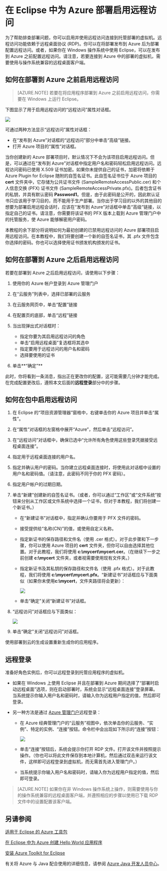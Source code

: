 <properties
    pageTitle="在 Eclipse 中为 Azure 部署启用远程访问"
    description="了解如何使用 Azure Toolkit for Eclipse 为 Azure 部署启用远程访问。"
    services=""
    documentationCenter="java"
    authors="rmcmurray"
    manager="wpickett"
    editor=""/>

<tags
    ms.service="multiple"
    ms.workload="na"
    ms.tgt_pltfrm="multiple"
    ms.devlang="Java"
    ms.topic="article"
    ms.date="11/01/2016" 
    wacn.date="12/05/2016" 
    ms.author="robmcm"/>

<!-- Legacy MSDN URL = https://msdn.microsoft.com/library/azure/hh690951.aspx -->

# 在 Eclipse 中为 Azure 部署启用远程访问
为了帮助排查部署问题，你可以启用并使用远程访问连接到托管部署的虚拟机。远程访问功能依赖于远程桌面协议 (RDP)。你可以在将部署发布到 Azure 后为部署配置远程访问。或者，如果你在 Windows 操作系统中使用 Eclipse，可以在发布到 Azure 之前配置远程访问。请注意，若要连接到 Azure 中的部署的虚拟机，需要使用与操作系统兼容的远程桌面客户端。

## 如何在部署到 Azure 之前启用远程访问

> [AZURE.NOTE] 若要在将应用程序部署到 Azure 之前启用远程访问，你需要在 Windows 上运行 Eclipse。

下图显示了用于启用远程访问的“远程访问”属性对话框。

![][ic719494]  


可通过两种方法显示“远程访问”属性对话框：

* 在“发布到 Azure”对话框的“远程访问”部分中单击“高级”链接。
* 打开 Azure 项目的“属性”对话框。

当你创建新的 Azure 部署项目时，默认情况下不会为该项目启用远程访问。但是，可以通过在“发布到 Azure”对话框中指定用户名和密码轻松启用远程访问。远程访问密码已使用 X.509 证书加密。如果你未提供自己的证书，加密将依赖于 Azure Plugin for Eclipse 随附的自签名证书。此自签名证书位于 Azure 项目的 **cert** 文件夹中，它存储为公共证书文件 (SampleRemoteAccessPublic.cer) 和个人信息交换 (PFX) 证书文件 (SampleRemoteAccessPrivate.pfx)。后者包含证书的私钥，并具有默认密码 **Password1**。但是，由于此密码是公开的，因此默认证书只应该用于学习目的，而不能用于生产部署。当你出于学习目的以外的其他目的想要为部署启用远程会话时，应该在“发布到 Azure”对话框中单击“高级”链接，以指定自己的证书。请注意，你需要将该证书的 PFX 版本上载到 Azure 管理门户中的托管服务，使 Azure 能够解密用户密码。

本教程的余下部分将说明如何为最初创建的已禁用远程访问的 Azure 部署项目启用远程访问。在本教程中，我们将要创建一个新的自签名证书，其 .pfx 文件包含你选择的密码。你也可以选择使用证书颁发机构颁发的证书。

## 如何在部署到 Azure 之后启用远程访问
若要在部署到 Azure 之后启用远程访问，请使用以下步骤：

1. 使用你的 Azure 帐户登录到 Azure 管理门户
2. 在“云服务”列表中，选择已部署的云服务
3. 在云服务网页中，单击“配置”链接
4. 在配置页的底部，单击“远程”链接
5. 当出现弹出式对话框时：
   
   * 指定你要为其启用远程访问的角色
   * 单击“启用远程桌面”复选框将其选中
   * 指定要用于远程访问的用户名和密码
   * 选择要使用的证书
6. 单击**“确定”**

此时，你将看到一条消息，指出正在更改你的配置，这可能需要几分钟才能完成。在完成配置更改后，遵照本文后面的**远程登录**部分中的步骤。

## 如何在包中启用远程访问
1. 在 Eclipse 的“项目资源管理器”窗格中，右键单击你的 Azure 项目并单击“属性”。
2. 在“属性”对话框的左窗格中展开“Azure”，然后单击“远程访问”。
3. 在“远程访问”对话框中，确保已选中“允许所有角色使用这些登录凭据接受远程桌面连接”。
4. 指定用于远程桌面连接的用户名。
5. 指定并确认用户的密码。当你建立远程桌面连接时，将使用此对话框中设置的用户名和密码值。（请注意，此密码不同于你的 PFX 密码）。
6. 指定用户帐户的过期日期。
7. 单击“新建”创建新的自签名证书。（或者，你可以通过“工作区”或“文件系统”按钮来分别从工作区或文件系统中选择一个证书，但对于本教程，我们将创建一个新证书。）
   
   * 在“新建证书”对话框中，指定并确认你要用于 PFX 文件的密码。
   * 接受提供给“名称(CN)”的值，或使用自定义名称。
   * 指定新证书的保存路径和文件名（使用 .cer 格式）。对于此步骤和下一步骤，你可以使用 Azure 项目的 **cert** 文件夹，但你可以自由选择其他位置。对于此教程，我们将使用 **c:\\mycert\\mycert.cer**。（在继续下一步之前创建 **c:\\mycert** 文件夹，或者视需要使用现有文件夹。）
   * 指定新证书及其私钥的保存路径和文件名（使用 .pfx 格式）。对于此教程，我们将使用 **c:\\mycert\\mycert.pfx**。“新建证书”对话框应与下面类似（如果你未使用**c:\\mycert**，文件夹路径将会更新）：
     
       ![][ic712275]
   * 单击“确定”关闭“新建证书”对话框。
8. “远程访问”对话框应与下面类似：</p>
   
    ![][ic719495]  

9. 单击“确定”关闭“远程访问”对话框。

使用部署到云的生成设置重新生成你的应用程序。

## 远程登录
准备好角色实例后，你可以远程登录到托管应用程序的虚拟机。

* 如果在 Windows 上使用 Eclipse 并且在部署到 Azure 期间选择了“部署时启动远程桌面”选项，则在启动部署时，系统会显示“远程桌面连接”登录屏幕。当系统提示你输入用户名和密码时，请输入你为远程用户指定的值，然后即可登录。
* 另一种方法是通过 <a href="http://go.microsoft.com/fwlink/?LinkID=512959">Azure 管理门户</a>远程登录：
  
    * 在 Azure 经典管理门户的“云服务”视图中，依次单击你的云服务、“实例”、特定的实例、“连接”按钮。命令栏中会出现如下所示的“连接”按钮：
    
      ![][ic659273]
  * 单击“连接”按钮后，系统会提示你打开 RDP 文件。打开该文件并按照提示操作。（你也可以将此文件保存到本地计算机，然后通过双击来运行该文件，这样即可远程登录到虚拟机，而无需首先进入管理门户。）
  * 当系统提示你输入用户名和密码时，请输入你为远程用户指定的值，然后即可登录。

> [AZURE.NOTE] 如果你在非 Windows 操作系统上操作，则需要使用与你的操作系统兼容的远程桌面客户端，并遵照相应的步骤以使用已下载 RDP 文件中的设置配置该客户端。

## 另请参阅
[适用于 Eclipse 的 Azure 工具包][]

[在 Eclipse 中为 Azure 创建 Hello World 应用程序][]

[安装 Azure Toolkit for Eclipse][]

有关将 Azure 与 Java 配合使用的详细信息，请参阅 [Azure Java 开发人员中心][]。

<!-- URL List -->

[Azure Java 开发人员中心]: /develop/java/
[Azure Management Portal]: http://manage.windowsazure.cn
[适用于 Eclipse 的 Azure 工具包]: /documentation/articles/azure-toolkit-for-eclipse/
[在 Eclipse 中为 Azure 创建 Hello World 应用程序]: /documentation/articles/azure-toolkit-for-eclipse-creating-a-hello-world-application/
[安装 Azure Toolkit for Eclipse]: /documentation/articles/azure-toolkit-for-eclipse-installation/

<!-- IMG List -->

[ic712275]: ./media/azure-toolkit-for-eclipse-enabling-remote-access-for-azure-deployments/ic712275.png
[ic719495]: ./media/azure-toolkit-for-eclipse-enabling-remote-access-for-azure-deployments/ic719495.png
[ic719494]: ./media/azure-toolkit-for-eclipse-enabling-remote-access-for-azure-deployments/ic719494.png
[ic659273]: ./media/azure-toolkit-for-eclipse-enabling-remote-access-for-azure-deployments/ic659273.png


<!---HONumber=Mooncake_1128_2016-->
